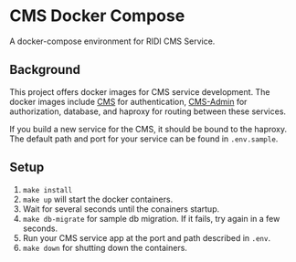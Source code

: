 # CMS Docker Compose

A docker-compose environment for RIDI CMS Service.

## Background

This project offers docker images for CMS service development. The docker images include [CMS](https://github.com/ridi/cms) for authentication, [CMS-Admin](https://github.com/ridi/cms-admin) for authorization, database, and haproxy for routing between these services.

If you build a new service for the CMS, it should be bound to the haproxy. The default path and port for your service can be found in `.env.sample`.

## Setup

1. `make install`
1. `make up` will start the docker containers.
1. Wait for several seconds until the conainers startup.
1. `make db-migrate` for sample db migration. If it fails, try again in a few seconds.
1. Run your CMS service app at the port and path described in `.env`.
1. `make down` for shutting down the containers.
